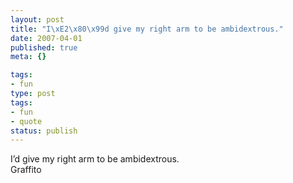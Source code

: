 ```yaml
---
layout: post
title: "I\xE2\x80\x99d give my right arm to be ambidextrous."
date: 2007-04-01
published: true
meta: {}

tags:
- fun
type: post
tags:
- fun
- quote
status: publish
---
```

I&#8217;d give my right arm to be ambidextrous.<br />Graffito
